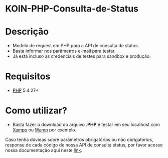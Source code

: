 # KOIN-PHP-Consulta-de-Status

# Descrição

* Modelo de request em PHP para a API de consulta de status.
* Basta informar nos parâmetros e-mail para testar.
* Já está incluso as credenciais de testes para sandbox e produção.

# Requisitos  

* [PHP](http://php.net/manual/pt_BR/index.php) 5.4.27+

# Como utilizar?

* Basta fazer o download do arquivo **.PHP** e testar em seu localhost com [Xampp](https://www.apachefriends.org/pt_br/index.html) ou [Wamp](http://www.wampserver.com/en/) por exemplo.

Caso tenha dúvidas sobre parâmetros obrigatórios ou não obrigatórios, response de cada código de nossa API de consulta status, por favor acesse nossa documentação aqui neste [link](http://developers.koin.com.br/ptbr/index.html).
